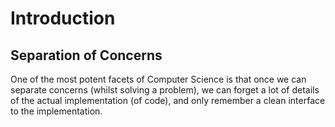 Introduction
===

Separation of Concerns
---

One of the most potent facets of Computer Science is that once we can separate
concerns (whilst solving a problem), we can forget a lot of details of the actual implementation (of code),
and only remember a clean interface to the implementation.
